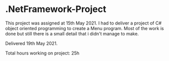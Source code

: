 # .NetFramework-Project

This project was assigned at 15th May 2021.
I had to deliver a project of C# object oriented programming 
to create a Menu program.
Most of the work is done but still there is a small detail that i didn't manage to make. 

Delivered 19th May 2021.

Total hours working on project: 25h
